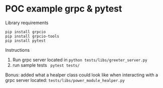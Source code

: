# POC example grpc & pytest


Library requirements
```shell
pip install grpcio
pip install grpcio-tools
pip install pytest
```

Instructions
1. Run grpc server located in ```python tests/libs/greeter_server.py```
2. run sample tests ``` pytest tests/```

Bonus:
added what a healper class could look like when interacting with a grpc server located: ```tests/libs/power_module_healper.py```